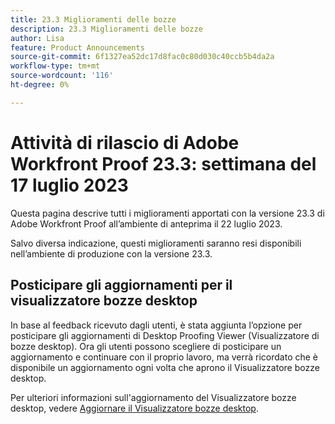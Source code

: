 ```yaml
---
title: 23.3 Miglioramenti delle bozze
description: 23.3 Miglioramenti delle bozze
author: Lisa
feature: Product Announcements
source-git-commit: 6f1327ea52dc17d8fac0c80d030c40ccb5b4da2a
workflow-type: tm+mt
source-wordcount: '116'
ht-degree: 0%

---
```


# Attività di rilascio di Adobe Workfront Proof 23.3: settimana del 17 luglio 2023

Questa pagina descrive tutti i miglioramenti apportati con la versione 23.3 di Adobe Workfront Proof all’ambiente di anteprima il 22 luglio 2023.

Salvo diversa indicazione, questi miglioramenti saranno resi disponibili nell’ambiente di produzione con la versione 23.3.

## Posticipare gli aggiornamenti per il visualizzatore bozze desktop

In base al feedback ricevuto dagli utenti, è stata aggiunta l’opzione per posticipare gli aggiornamenti di Desktop Proofing Viewer (Visualizzatore di bozze desktop). Ora gli utenti possono scegliere di posticipare un aggiornamento e continuare con il proprio lavoro, ma verrà ricordato che è disponibile un aggiornamento ogni volta che aprono il Visualizzatore bozze desktop.

Per ulteriori informazioni sull&#39;aggiornamento del Visualizzatore bozze desktop, vedere [Aggiornare il Visualizzatore bozze desktop](/help/quicksilver/review-and-approve-work/proofing/use-the-desktop-proofing-viewer/update-the-desktop-proofing-viewer.md).

